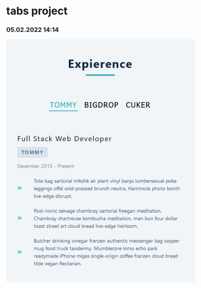# tabs project

### 05.02.2022 14:14

![Screenshot 2022-02-05 at 20-16-24 React App](./public/Screenshot-1.png)
